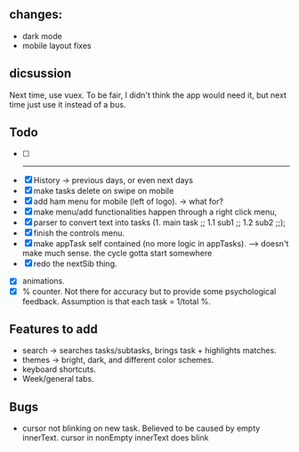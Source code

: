 ## changes:
- dark mode
- mobile layout fixes
  

## dicsussion
<!-- - should "failed" state be done away with? Make the "failed" state apply to tasks that are not "done" by the end of the day? -->
Next time, use vuex. To be fair, I didn't think the app would need it, but next time just use it instead of a bus. 

## Todo 
- [ ] ---
- [x] History -> previous days, or even next days
- [x] make tasks delete on swipe on mobile
- [x] add ham menu for mobile (left of logo). -> what for?
- [x] make menu/add functionalities happen through a right click menu,
- [x] parser to convert text into tasks (1. main task ;; 1.1 sub1 ;; 1.2 sub2 ;;);
- [x] finish the controls menu.
- [x] make appTask self contained (no more logic in appTasks). --> doesn't make much sense. the cycle gotta start somewhere
- [x] redo the nextSib thing.
<!-- - [ ] expirement with v-once on controls for performance. -->
- [x] animations.
- [x] % counter. Not there for accuracy but to provide some psychological feedback. Assumption is that each task = 1/total %.

## Features to add
- search -> searches tasks/subtasks, brings task + highlights matches.
- themes -> bright, dark, and different color schemes.
- keyboard shortcuts.
- Week/general tabs.

## Bugs
- cursor not blinking on new task. Believed to be caused by empty innerText. cursor in nonEmpty innerText does blink
<!-- - cursor one letter behind when editing -->
